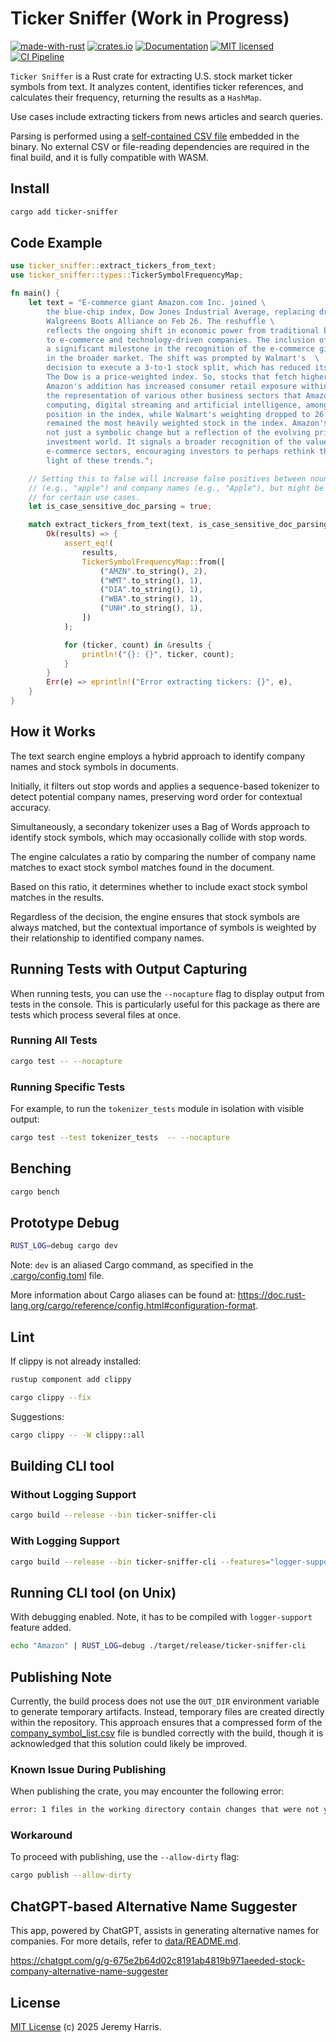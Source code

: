 # Ticker Sniffer (Work in Progress)

[![made-with-rust][rust-logo]][rust-src-page]
[![crates.io][crates-badge]][crates-page]
[![Documentation][docs-badge]][docs-page]
[![MIT licensed][license-badge]][license-page]
[![CI Pipeline][ci-badge]][ci-page]

`Ticker Sniffer` is a Rust crate for extracting U.S. stock market ticker symbols from text. It analyzes content, identifies ticker references, and calculates their frequency, returning the results as a `HashMap`.

Use cases include extracting tickers from news articles and search queries.

Parsing is performed using a [self-contained CSV file](data) embedded in the binary. No external CSV or file-reading dependencies are required in the final build, and it is fully compatible with WASM.

## Install

```bash
cargo add ticker-sniffer
```

## Code Example

```rust
use ticker_sniffer::extract_tickers_from_text;
use ticker_sniffer::types::TickerSymbolFrequencyMap;

fn main() {
    let text = "E-commerce giant Amazon.com Inc. joined \
        the blue-chip index, Dow Jones Industrial Average, replacing drugstore operator \
        Walgreens Boots Alliance on Feb 26. The reshuffle \
        reflects the ongoing shift in economic power from traditional brick-and-mortar retail \
        to e-commerce and technology-driven companies. The inclusion of Amazon in the Dow marks \
        a significant milestone in the recognition of the e-commerce giant's influence and its role \
        in the broader market. The shift was prompted by Walmart's  \
        decision to execute a 3-to-1 stock split, which has reduced its stock's weighting in the index. \
        The Dow is a price-weighted index. So, stocks that fetch higher prices are given more weight. \
        Amazon's addition has increased consumer retail exposure within the index, alongside enhancing \
        the representation of various other business sectors that Amazon engages in, including cloud \
        computing, digital streaming and artificial intelligence, among others. Amazon took the 17th \
        position in the index, while Walmart's weighting dropped to 26 from 17. UnitedHealth Group \
        remained the most heavily weighted stock in the index. Amazon's entry into the Dow Jones is \
        not just a symbolic change but a reflection of the evolving priorities and dynamics within the \
        investment world. It signals a broader recognition of the value and impact of technology and \
        e-commerce sectors, encouraging investors to perhaps rethink their investment approaches in \
        light of these trends.";

    // Setting this to false will increase false positives between nouns 
    // (e.g., "apple") and company names (e.g., "Apple"), but might be useful 
    // for certain use cases.
    let is_case_sensitive_doc_parsing = true;

    match extract_tickers_from_text(text, is_case_sensitive_doc_parsing) {
        Ok(results) => {
            assert_eq!(
                results,
                TickerSymbolFrequencyMap::from([
                    ("AMZN".to_string(), 2),
                    ("WMT".to_string(), 1),
                    ("DIA".to_string(), 1),
                    ("WBA".to_string(), 1),
                    ("UNH".to_string(), 1),
                ])
            );

            for (ticker, count) in &results {
                println!("{}: {}", ticker, count);
            }
        }
        Err(e) => eprintln!("Error extracting tickers: {}", e),
    }
}
```

## How it Works

The text search engine employs a hybrid approach to identify company names and stock symbols in documents.

Initially, it filters out stop words and applies a sequence-based tokenizer to detect potential company names, preserving word order for contextual accuracy.

Simultaneously, a secondary tokenizer uses a Bag of Words approach to identify stock symbols, which may occasionally collide with stop words.

The engine calculates a ratio by comparing the number of company name matches to exact stock symbol matches found in the document.

Based on this ratio, it determines whether to include exact stock symbol matches in the results.

Regardless of the decision, the engine ensures that stock symbols are always matched, but the contextual importance of symbols is weighted by their relationship to identified company names.



## Running Tests with Output Capturing

When running tests, you can use the `--nocapture` flag to display output from tests in the console. This is particularly useful for this package as there are tests which process several files at once.

### Running All Tests

```bash
cargo test -- --nocapture
```

### Running Specific Tests

For example, to run the `tokenizer_tests` module in isolation with visible output:

```bash
cargo test --test tokenizer_tests  -- --nocapture
```

## Benching

```bash
cargo bench
```


## Prototype Debug

```bash
RUST_LOG=debug cargo dev
```

Note: `dev` is an aliased Cargo command, as specified in the [.cargo/config.toml](.cargo/config.toml) file.

More information about Cargo aliases can be found at: https://doc.rust-lang.org/cargo/reference/config.html#configuration-format.

## Lint

If clippy is not already installed:

```bash
rustup component add clippy
```

```bash
cargo clippy --fix
```

Suggestions:

```bash
cargo clippy -- -W clippy::all
```

## Building CLI tool

### Without Logging Support

```bash
cargo build --release --bin ticker-sniffer-cli
```

### With Logging Support

```bash
cargo build --release --bin ticker-sniffer-cli --features="logger-support"
```

## Running CLI tool (on Unix)

With debugging enabled. Note, it has to be compiled with `logger-support` feature added.

```bash
echo "Amazon" | RUST_LOG=debug ./target/release/ticker-sniffer-cli
```

## Publishing Note

Currently, the build process does not use the `OUT_DIR` environment variable to generate temporary artifacts. Instead, temporary files are created directly within the repository. This approach ensures that a compressed form of the [company_symbol_list.csv](data/company_symbol_list.csv) file is bundled correctly with the build, though it is acknowledged that this solution could likely be improved.

### Known Issue During Publishing

When publishing the crate, you may encounter the following error:

```bash
error: 1 files in the working directory contain changes that were not yet committed into git:
```

### Workaround

To proceed with publishing, use the `--allow-dirty` flag:

```bash
cargo publish --allow-dirty
```

## ChatGPT-based Alternative Name Suggester

This app, powered by ChatGPT, assists in generating alternative names for companies. For more details, refer to [data/README.md](data/README.md).

https://chatgpt.com/g/g-675e2b64d02c8191ab4819b971aeeded-stock-company-alternative-name-suggester

## License

[MIT License](LICENSE) (c) 2025 Jeremy Harris.

[rust-src-page]: https://www.rust-lang.org/
[rust-logo]: https://img.shields.io/badge/Made%20with-Rust-black?&logo=Rust

[crates-page]: https://crates.io/crates/ticker-sniffer
[crates-badge]: https://img.shields.io/crates/v/ticker-sniffer.svg

[docs-page]: https://docs.rs/ticker-sniffer
[docs-badge]: https://docs.rs/ticker-sniffer/badge.svg

[license-page]: ./LICENSE
[license-badge]: https://img.shields.io/badge/license-MIT-blue.svg

[ci-page]: https://github.com/jzombie/rust-ticker-sniffer/actions/workflows/ci.yml
[ci-badge]: https://github.com/jzombie/rust-ticker-sniffer/actions/workflows/ci.yml/badge.svg
